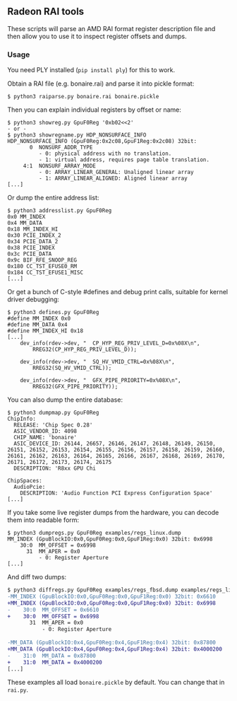 ## Radeon RAI tools

These scripts will parse an AMD RAI format register description file and then
allow you to use it to inspect register offsets and dumps.

### Usage

You need PLY installed (`pip install ply`) for this to work.

Obtain a RAI file (e.g. bonaire.rai) and parse it into pickle format:

```shell
$ python3 raiparse.py bonaire.rai bonaire.pickle
```

Then you can explain individual registers by offset or name:

```shell
$ python3 showreg.py GpuF0Reg '0xb02<<2' 
- or -
$ python3 showregname.py HDP_NONSURFACE_INFO
HDP_NONSURFACE_INFO (GpuF0Reg:0x2c08,GpuF1Reg:0x2c08) 32bit:
       0  NONSURF_ADDR_TYPE
          - 0: physical address with no translation. 
          - 1: virtual address, requires page table translation. 
     4:1  NONSURF_ARRAY_MODE
          - 0: ARRAY_LINEAR_GENERAL: Unaligned linear array 
          - 1: ARRAY_LINEAR_ALIGNED: Aligned linear array
[...]
```

Or dump the entire address list:

```shell
$ python3 addresslist.py GpuF0Reg
0x0 MM_INDEX
0x4 MM_DATA
0x18 MM_INDEX_HI
0x30 PCIE_INDEX_2
0x34 PCIE_DATA_2
0x38 PCIE_INDEX
0x3c PCIE_DATA
0x9c BIF_RFE_SNOOP_REG
0x180 CC_TST_EFUSE0_RM
0x184 CC_TST_EFUSE1_MISC
[...]
```

Or get a bunch of C-style #defines and debug print calls, suitable for kernel
driver debugging:

```shell
$ python3 defines.py GpuF0Reg
#define MM_INDEX 0x0
#define MM_DATA 0x4
#define MM_INDEX_HI 0x18
[...]
    dev_info(rdev->dev, "  CP_HYP_REG_PRIV_LEVEL_D=0x%08X\n",
        RREG32(CP_HYP_REG_PRIV_LEVEL_D));

    dev_info(rdev->dev, "  SQ_HV_VMID_CTRL=0x%08X\n",
        RREG32(SQ_HV_VMID_CTRL));

    dev_info(rdev->dev, "  GFX_PIPE_PRIORITY=0x%08X\n",
        RREG32(GFX_PIPE_PRIORITY));
```

You can also dump the entire database:

```shell
$ python3 dumpmap.py GpuF0Reg
ChipInfo:
  RELEASE: 'Chip Spec 0.28'
  ASIC_VENDOR_ID: 4098
  CHIP_NAME: 'bonaire'
  ASIC_DEVICE_ID: 26144, 26657, 26146, 26147, 26148, 26149, 26150, 26151, 26152, 26153, 26154, 26155, 26156, 26157, 26158, 26159, 26160, 26161, 26162, 26163, 26164, 26165, 26166, 26167, 26168, 26169, 26170, 26171, 26172, 26173, 26174, 26175
  DESCRIPTION: 'R8xx GPU Chi

ChipSpaces:
  AudioPcie:
    DESCRIPTION: 'Audio Function PCI Express Configuration Space'
[...]
```

If you take some live register dumps from the hardware, you can decode them
into readable form:

```shell
$ python3 dumpregs.py GpuF0Reg examples/regs_linux.dump
MM_INDEX (GpuBlockIO:0x0,GpuF0Reg:0x0,GpuF1Reg:0x0) 32bit: 0x6998
    30:0  MM_OFFSET = 0x6998
      31  MM_APER = 0x0
          - 0: Register Aperture 
[...]
```

And diff two dumps:

```diff
$ python3 diffregs.py GpuF0Reg examples/regs_fbsd.dump examples/regs_linux.dump
-MM_INDEX (GpuBlockIO:0x0,GpuF0Reg:0x0,GpuF1Reg:0x0) 32bit: 0x6610
+MM_INDEX (GpuBlockIO:0x0,GpuF0Reg:0x0,GpuF1Reg:0x0) 32bit: 0x6998
-    30:0  MM_OFFSET = 0x6610
+    30:0  MM_OFFSET = 0x6998
       31  MM_APER = 0x0
           - 0: Register Aperture 
 
-MM_DATA (GpuBlockIO:0x4,GpuF0Reg:0x4,GpuF1Reg:0x4) 32bit: 0x87800
+MM_DATA (GpuBlockIO:0x4,GpuF0Reg:0x4,GpuF1Reg:0x4) 32bit: 0x4000200
-    31:0  MM_DATA = 0x87800
+    31:0  MM_DATA = 0x4000200
[...]
```

These examples all load `bonaire.pickle` by default. You can change that in
`rai.py`.
